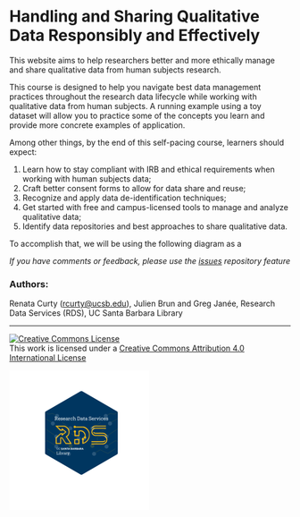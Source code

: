# Handling and Sharing Qualitative Data Responsibly and Effectively

This website aims to help researchers better and more ethically manage and share qualitative data from human subjects research.

This course is designed to help you navigate best data management practices throughout the research data lifecycle while working with qualitative data from human subjects. A running example using a toy dataset will allow you to practice some of the concepts you learn and provide more concrete examples of application. 

Among other things, by the end of this self-pacing course, learners should expect:

1)  Learn how to stay compliant with IRB and ethical requirements when working with human subjects data;
2)  Craft better consent forms to allow for data share and reuse;
3)  Recognize and apply data de-identification techniques;
4)  Get started with free and campus-licensed tools to manage and analyze qualitative data;
5)  Identify data repositories and best approaches to share qualitative data.

To accomplish that, we will be using the following diagram as a 



*If you have comments or feedback, please use the [issues](enter%20URL%20for%20issues) repository feature*

### Authors:

Renata Curty (rcurty@ucsb.edu), Julien Brun and Greg Janée, Research Data Services (RDS), UC Santa Barbara Library

<div>

<p>

<hr />

</p>

<p align="center">

<a rel="license" href="http://creativecommons.org/licenses/by/4.0/"><img src="https://i.creativecommons.org/l/by/4.0/88x31.png" alt="Creative Commons License" style="border-width:0"/></a><br />This work is licensed under a <a rel="license" href="http://creativecommons.org/licenses/by/4.0/">Creative Commons Attribution 4.0 International License</a>

</p>

<p align="center">

<a href="https://www.library.ucsb.edu/research-data-services"><img src="images/RDS-logo.png" alt="UCSB logo" style="border-width:0" width="250px" align="center"/></a>

</p>

</div>
